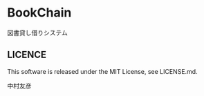 # BookChain
図書貸し借りシステム

## LICENCE
This software is released under the MIT License, see LICENSE.md.

中村友彦
